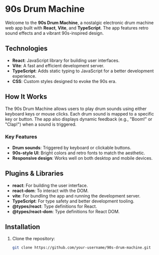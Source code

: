 # 90s Drum Machine

Welcome to the **90s Drum Machine**, a nostalgic electronic drum machine web app built with **React**, **Vite**, and **TypeScript**. The app features retro sound effects and a vibrant 90s-inspired design.

## Technologies

- **React**: JavaScript library for building user interfaces.
- **Vite**: A fast and efficient development server.
- **TypeScript**: Adds static typing to JavaScript for a better development experience.
- **CSS**: Custom styles designed to evoke the 90s era.

## How It Works

The 90s Drum Machine allows users to play drum sounds using either keyboard keys or mouse clicks. Each drum sound is mapped to a specific key or button. The app also displays dynamic feedback (e.g., "Boom!" or "Clap!") when a sound is triggered.

### Key Features
- **Drum sounds**: Triggered by keyboard or clickable buttons.
- **90s-style UI**: Bright colors and retro fonts to match the aesthetic.
- **Responsive design**: Works well on both desktop and mobile devices.

## Plugins & Libraries

- **react**: For building the user interface.
- **react-dom**: To interact with the DOM.
- **vite**: For bundling the app and running the development server.
- **TypeScript**: For type safety and better development tooling.
- **@types/react**: Type definitions for React.
- **@types/react-dom**: Type definitions for React DOM.

## Installation

1. Clone the repository:
   ```bash
   git clone https://github.com/your-username/90s-drum-machine.git
